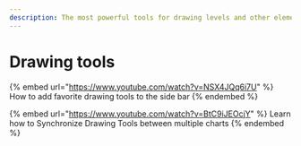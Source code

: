 ```yaml
---
description: The most powerful tools for drawing levels and other elements on the chart
---
```


# Drawing tools

{% embed url="https://www.youtube.com/watch?v=NSX4JQq6i7U" %}
How to add favorite drawing tools to the side bar
{% endembed %}

{% embed url="https://www.youtube.com/watch?v=BtC9iJEOcjY" %}
Learn how to Synchronize Drawing Tools between multiple charts
{% endembed %}
